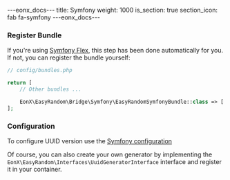 ---eonx_docs---
title: Symfony
weight: 1000
is_section: true
section_icon: fab fa-symfony
---eonx_docs---

### Register Bundle

If you're using [Symfony Flex][1], this step has been done automatically for you. If not, you can register the bundle
yourself:

```php
// config/bundles.php

return [
    // Other bundles ...

    EonX\EasyRandom\Bridge\Symfony\EasyRandomSymfonyBundle::class => ['all' => true],
];
```

### Configuration

To configure UUID version use the [Symfony configuration](https://symfony.com/blog/new-in-symfony-5-3-uid-improvements)

Of course, you can also create your own generator by implementing the `EonX\EasyRandom\Interfaces\UuidGeneratorInterface` interface
and register it in your container.

[1]: https://flex.symfony.com/
